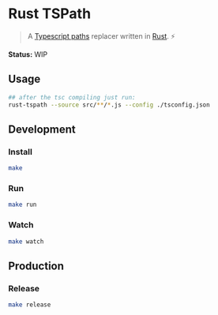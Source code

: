 # Rust TSPath

> A [Typescript paths](https://www.typescriptlang.org/docs/handbook/module-resolution.html) replacer written in [Rust](https://www.rust-lang.org/). ⚡

__Status:__ WIP

## Usage

```sh
## after the tsc compiling just run:
rust-tspath --source src/**/*.js --config ./tsconfig.json
```

## Development

### Install

```sh
make
```

### Run

```sh
make run
```

### Watch

```sh
make watch
```

## Production

### Release

```sh
make release
```
